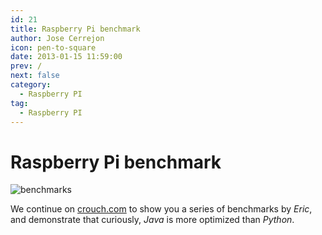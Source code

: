 ```yaml
---
id: 21
title: Raspberry Pi benchmark
author: Jose Cerrejon
icon: pen-to-square
date: 2013-01-15 11:59:00
prev: /
next: false
category:
  - Raspberry PI
tag:
  - Raspberry PI
---
```


# Raspberry Pi benchmark

![benchmarks](/images/benchmark.jpg)

We continue on [crouch.com](http://trouch.com/2013/01/12/raspberry-pi-benchmark/) to show you a series of benchmarks by *Eric*, and demonstrate that curiously, *Java* is more optimized than *Python*.